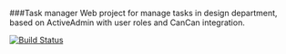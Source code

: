 ###Task manager
Web project for manage tasks in design department, based on ActiveAdmin with user roles and CanCan integration.

[![Build Status](https://secure.travis-ci.org/bbbox/task_manager.png?branch=master)](http://travis-ci.org/yamnich/task_manager)
